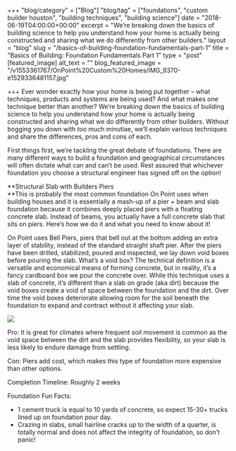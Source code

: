 +++
"blog/category" = ["Blog"]
"blog/tag" = ["foundations", "custom builder houston", "building techniques", "building science"]
date = "2018-06-19T04:00:00+00:00"
excerpt = "We’re breaking down the basics of building science to help you understand how your home is actually being constructed and sharing what we do differently from other builders."
layout = "blog"
slug = "/basics-of-building-foundation-fundamentals-part-1"
title = "Basics of Building: Foundation Fundamentals Part 1"
type = "post"
[featured_image]
alt_text = ""
blog_featured_image = "/v1553361767/OnPoint%20Custom%20Homes/IMG_9370-e1529336481157.jpg"

+++
Ever wonder exactly how your home is being put together – what techniques, products and systems are being used? And what makes one technique better than another? We’re breaking down the basics of building science to help you understand how your home is actually being constructed and sharing what we do differently from other builders. Without bogging you down with _too_ much minutiae, we’ll explain various techniques and share the differences, pros and cons of each.

First things first, we’re tackling the great debate of foundations. There are many different ways to build a foundation and geographical circumstances will often dictate what can and can’t be used. Rest assured that whichever foundation you choose a structural engineer has signed off on the option!

**Structural Slab with Builders Piers  
**This is probably the most common foundation On Point uses when building houses and it is essentially a mash-up of a pier + beam and slab foundation because it combines deeply placed piers with a floating concrete slab. Instead of beams, you actually have a full concrete slab that sits on piers. Here’s how we do it and what you need to know about it!

On Point uses Bell Piers, piers that bell out at the bottom adding an extra layer of stability, instead of the standard straight shaft pier. After the piers have been drilled, stabilized, poured and inspected, we lay down void boxes before pouring the slab. What’s a void box? The technical definition is a versatile and economical means of forming concrete, but in reality, it’s a fancy cardboard box we pour the concrete over. While this technique uses a slab of concrete, it’s different than a slab on grade (aka dirt) because the void boxes create a void of space between the foundation and the dirt. Over time the void boxes deteriorate allowing room for the soil beneath the foundation to expand and contract without it affecting your slab.

![](https://res.cloudinary.com/onpointcustomhomes/image/upload/v1553361767/OnPoint%20Custom%20Homes/IMG_9370-e1529336481157.jpg)

Pro: It is great for climates where frequent soil movement is common as the void space between the dirt and the slab provides flexibility, so your slab is less likely to endure damage from settling.

Con: Piers add cost, which makes this type of foundation more expensive than other options.

Completion Timeline: Roughly 2 weeks

Foundation Fun Facts:

* 1 cement truck is equal to 10 yards of concrete, so expect 15-30+ trucks lined up on foundation pour day.
* Crazing in slabs, small hairline cracks up to the width of a quarter, is totally normal and does not affect the integrity of foundation, so don’t panic!